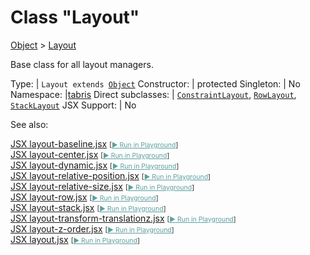 ---
---
# Class "Layout"

<a href="https://developer.mozilla.org/en-US/docs/Web/JavaScript/Reference/Global_Objects/Object" title="View &quot;Object&quot; on MDN">Object</a> > <a href="#" >Layout</a>

Base class for all layout managers.


Type: | <code style="white-space: nowrap">Layout extends <a href="https://developer.mozilla.org/en-US/docs/Web/JavaScript/Reference/Global_Objects/Object" title="View &quot;Object&quot; on MDN">Object</a></code>
Constructor: | protected
Singleton: | No
Namespace: |<a href="../modules.html#startup" >tabris</a>
Direct subclasses: | <code style="white-space: nowrap"><a href="ConstraintLayout.html" title="ConstraintLayout Class Reference">ConstraintLayout</a></code>, <code style="white-space: nowrap"><a href="RowLayout.html" title="RowLayout Class Reference">RowLayout</a></code>, <code style="white-space: nowrap"><a href="StackLayout.html" title="StackLayout Class Reference">StackLayout</a></code>
JSX Support: | No



See also:
  
[<span class='language jsx'>JSX</span> layout-baseline.jsx](https://github.com/eclipsesource/tabris-js/tree/v3.9.0/snippets/layout-baseline.jsx) <span style="font-size: 75%;">[<a href="https://playground.tabris.com/?gitref=v3.9.0&snippet=layout-baseline.jsx" style="color: cadetblue;">► Run in Playground</a>]</span>  
[<span class='language jsx'>JSX</span> layout-center.jsx](https://github.com/eclipsesource/tabris-js/tree/v3.9.0/snippets/layout-center.jsx) <span style="font-size: 75%;">[<a href="https://playground.tabris.com/?gitref=v3.9.0&snippet=layout-center.jsx" style="color: cadetblue;">► Run in Playground</a>]</span>  
[<span class='language jsx'>JSX</span> layout-dynamic.jsx](https://github.com/eclipsesource/tabris-js/tree/v3.9.0/snippets/layout-dynamic.jsx) <span style="font-size: 75%;">[<a href="https://playground.tabris.com/?gitref=v3.9.0&snippet=layout-dynamic.jsx" style="color: cadetblue;">► Run in Playground</a>]</span>  
[<span class='language jsx'>JSX</span> layout-relative-position.jsx](https://github.com/eclipsesource/tabris-js/tree/v3.9.0/snippets/layout-relative-position.jsx) <span style="font-size: 75%;">[<a href="https://playground.tabris.com/?gitref=v3.9.0&snippet=layout-relative-position.jsx" style="color: cadetblue;">► Run in Playground</a>]</span>  
[<span class='language jsx'>JSX</span> layout-relative-size.jsx](https://github.com/eclipsesource/tabris-js/tree/v3.9.0/snippets/layout-relative-size.jsx) <span style="font-size: 75%;">[<a href="https://playground.tabris.com/?gitref=v3.9.0&snippet=layout-relative-size.jsx" style="color: cadetblue;">► Run in Playground</a>]</span>  
[<span class='language jsx'>JSX</span> layout-row.jsx](https://github.com/eclipsesource/tabris-js/tree/v3.9.0/snippets/layout-row.jsx) <span style="font-size: 75%;">[<a href="https://playground.tabris.com/?gitref=v3.9.0&snippet=layout-row.jsx" style="color: cadetblue;">► Run in Playground</a>]</span>  
[<span class='language jsx'>JSX</span> layout-stack.jsx](https://github.com/eclipsesource/tabris-js/tree/v3.9.0/snippets/layout-stack.jsx) <span style="font-size: 75%;">[<a href="https://playground.tabris.com/?gitref=v3.9.0&snippet=layout-stack.jsx" style="color: cadetblue;">► Run in Playground</a>]</span>  
[<span class='language jsx'>JSX</span> layout-transform-translationz.jsx](https://github.com/eclipsesource/tabris-js/tree/v3.9.0/snippets/layout-transform-translationz.jsx) <span style="font-size: 75%;">[<a href="https://playground.tabris.com/?gitref=v3.9.0&snippet=layout-transform-translationz.jsx" style="color: cadetblue;">► Run in Playground</a>]</span>  
[<span class='language jsx'>JSX</span> layout-z-order.jsx](https://github.com/eclipsesource/tabris-js/tree/v3.9.0/snippets/layout-z-order.jsx) <span style="font-size: 75%;">[<a href="https://playground.tabris.com/?gitref=v3.9.0&snippet=layout-z-order.jsx" style="color: cadetblue;">► Run in Playground</a>]</span>  
[<span class='language jsx'>JSX</span> layout.jsx](https://github.com/eclipsesource/tabris-js/tree/v3.9.0/snippets/layout.jsx) <span style="font-size: 75%;">[<a href="https://playground.tabris.com/?gitref=v3.9.0&snippet=layout.jsx" style="color: cadetblue;">► Run in Playground</a>]</span>


